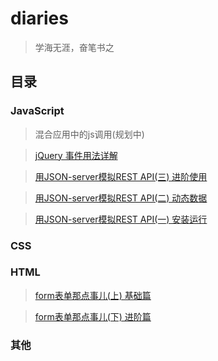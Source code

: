 # diaries
> 学海无涯，奋笔书之

## 目录

### JavaScript
>混合应用中的js调用(规划中)

>[jQuery 事件用法详解](./2016-06/jquery-event.md)

>[用JSON-server模拟REST API(三) 进阶使用](./2016-06/json-server&mock-3rd.md)

>[用JSON-server模拟REST API(二) 动态数据](./2016-06/json-server&mock-2nd.md)

>[用JSON-server模拟REST API(一) 安装运行](./2016-06/json-server&mock-1st.md)

### CSS

### HTML
>[form表单那点事儿(上) 基础篇](./2016-06/form-base.md)

>[form表单那点事儿(下) 进阶篇](./2016-06/form-skill.md)

### 其他
